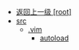 - [返回上一级 [root]](/delta/msys64_build/root)
- [src](/delta/msys64_build/root/src/)
  - [.vim](/delta/msys64_build/root/src/.vim/)
    - [autoload](/delta/msys64_build/root/src/.vim/autoload/)
